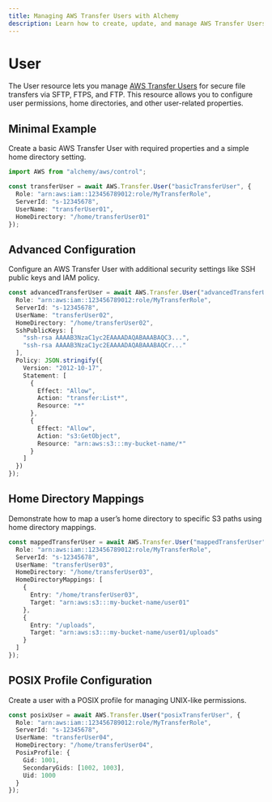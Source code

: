 ```yaml
---
title: Managing AWS Transfer Users with Alchemy
description: Learn how to create, update, and manage AWS Transfer Users using Alchemy Cloud Control.
---
```


# User

The User resource lets you manage [AWS Transfer Users](https://docs.aws.amazon.com/transfer/latest/userguide/) for secure file transfers via SFTP, FTPS, and FTP. This resource allows you to configure user permissions, home directories, and other user-related properties.

## Minimal Example

Create a basic AWS Transfer User with required properties and a simple home directory setting.

```ts
import AWS from "alchemy/aws/control";

const transferUser = await AWS.Transfer.User("basicTransferUser", {
  Role: "arn:aws:iam::123456789012:role/MyTransferRole",
  ServerId: "s-12345678",
  UserName: "transferUser01",
  HomeDirectory: "/home/transferUser01"
});
```

## Advanced Configuration

Configure an AWS Transfer User with additional security settings like SSH public keys and IAM policy.

```ts
const advancedTransferUser = await AWS.Transfer.User("advancedTransferUser", {
  Role: "arn:aws:iam::123456789012:role/MyTransferRole",
  ServerId: "s-12345678",
  UserName: "transferUser02",
  HomeDirectory: "/home/transferUser02",
  SshPublicKeys: [
    "ssh-rsa AAAAB3NzaC1yc2EAAAADAQABAAABAQC3...",
    "ssh-rsa AAAAB3NzaC1yc2EAAAADAQABAAABAQCr..."
  ],
  Policy: JSON.stringify({
    Version: "2012-10-17",
    Statement: [
      {
        Effect: "Allow",
        Action: "transfer:List*",
        Resource: "*"
      },
      {
        Effect: "Allow",
        Action: "s3:GetObject",
        Resource: "arn:aws:s3:::my-bucket-name/*"
      }
    ]
  })
});
```

## Home Directory Mappings

Demonstrate how to map a user’s home directory to specific S3 paths using home directory mappings.

```ts
const mappedTransferUser = await AWS.Transfer.User("mappedTransferUser", {
  Role: "arn:aws:iam::123456789012:role/MyTransferRole",
  ServerId: "s-12345678",
  UserName: "transferUser03",
  HomeDirectory: "/home/transferUser03",
  HomeDirectoryMappings: [
    {
      Entry: "/home/transferUser03",
      Target: "arn:aws:s3:::my-bucket-name/user01"
    },
    {
      Entry: "/uploads",
      Target: "arn:aws:s3:::my-bucket-name/user01/uploads"
    }
  ]
});
```

## POSIX Profile Configuration

Create a user with a POSIX profile for managing UNIX-like permissions.

```ts
const posixUser = await AWS.Transfer.User("posixTransferUser", {
  Role: "arn:aws:iam::123456789012:role/MyTransferRole",
  ServerId: "s-12345678",
  UserName: "transferUser04",
  HomeDirectory: "/home/transferUser04",
  PosixProfile: {
    Gid: 1001,
    SecondaryGids: [1002, 1003],
    Uid: 1000
  }
});
```